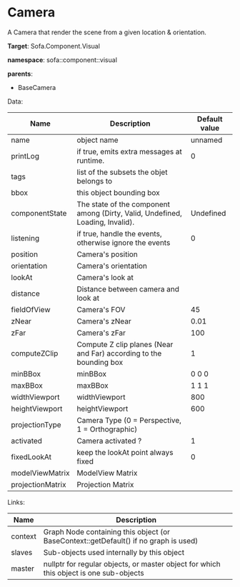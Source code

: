 # Camera

A Camera that render the scene from a given location & orientation.


__Target__: Sofa.Component.Visual

__namespace__: sofa::component::visual

__parents__: 

- BaseCamera

Data: 

<table>
<thead>
    <tr>
        <th>Name</th>
        <th>Description</th>
        <th>Default value</th>
    </tr>
</thead>
<tbody>
	<tr>
		<td>name</td>
		<td>
object name
</td>
		<td>unnamed</td>
	</tr>
	<tr>
		<td>printLog</td>
		<td>
if true, emits extra messages at runtime.
</td>
		<td>0</td>
	</tr>
	<tr>
		<td>tags</td>
		<td>
list of the subsets the objet belongs to
</td>
		<td></td>
	</tr>
	<tr>
		<td>bbox</td>
		<td>
this object bounding box
</td>
		<td></td>
	</tr>
	<tr>
		<td>componentState</td>
		<td>
The state of the component among (Dirty, Valid, Undefined, Loading, Invalid).
</td>
		<td>Undefined</td>
	</tr>
	<tr>
		<td>listening</td>
		<td>
if true, handle the events, otherwise ignore the events
</td>
		<td>0</td>
	</tr>
	<tr>
		<td>position</td>
		<td>
Camera's position
</td>
		<td></td>
	</tr>
	<tr>
		<td>orientation</td>
		<td>
Camera's orientation
</td>
		<td></td>
	</tr>
	<tr>
		<td>lookAt</td>
		<td>
Camera's look at
</td>
		<td></td>
	</tr>
	<tr>
		<td>distance</td>
		<td>
Distance between camera and look at
</td>
		<td></td>
	</tr>
	<tr>
		<td>fieldOfView</td>
		<td>
Camera's FOV
</td>
		<td>45</td>
	</tr>
	<tr>
		<td>zNear</td>
		<td>
Camera's zNear
</td>
		<td>0.01</td>
	</tr>
	<tr>
		<td>zFar</td>
		<td>
Camera's zFar
</td>
		<td>100</td>
	</tr>
	<tr>
		<td>computeZClip</td>
		<td>
Compute Z clip planes (Near and Far) according to the bounding box
</td>
		<td>1</td>
	</tr>
	<tr>
		<td>minBBox</td>
		<td>
minBBox
</td>
		<td>0 0 0</td>
	</tr>
	<tr>
		<td>maxBBox</td>
		<td>
maxBBox
</td>
		<td>1 1 1</td>
	</tr>
	<tr>
		<td>widthViewport</td>
		<td>
widthViewport
</td>
		<td>800</td>
	</tr>
	<tr>
		<td>heightViewport</td>
		<td>
heightViewport
</td>
		<td>600</td>
	</tr>
	<tr>
		<td>projectionType</td>
		<td>
Camera Type (0 = Perspective, 1 = Orthographic)
</td>
		<td></td>
	</tr>
	<tr>
		<td>activated</td>
		<td>
Camera activated ?
</td>
		<td>1</td>
	</tr>
	<tr>
		<td>fixedLookAt</td>
		<td>
keep the lookAt point always fixed
</td>
		<td>0</td>
	</tr>
	<tr>
		<td>modelViewMatrix</td>
		<td>
ModelView Matrix
</td>
		<td></td>
	</tr>
	<tr>
		<td>projectionMatrix</td>
		<td>
Projection Matrix
</td>
		<td></td>
	</tr>

</tbody>
</table>

Links: 

| Name | Description |
| ---- | ----------- |
|context|Graph Node containing this object (or BaseContext::getDefault() if no graph is used)|
|slaves|Sub-objects used internally by this object|
|master|nullptr for regular objects, or master object for which this object is one sub-objects|



